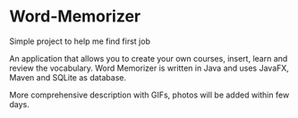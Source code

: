 # Word-Memorizer
Simple project to help me find first job

An application that allows you to create your own courses, insert, learn and review the vocabulary.
Word Memorizer is written in Java and uses JavaFX, Maven and SQLite as database.

More comprehensive description with GIFs, photos will be added within few days.
